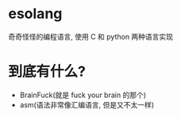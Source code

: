 # esolang
奇奇怪怪的编程语言, 使用 C 和 python 两种语言实现

# 到底有什么?
- BrainFuck(就是 fuck your brain 的那个)
- asm(语法非常像汇编语言, 但是又不太一样)
